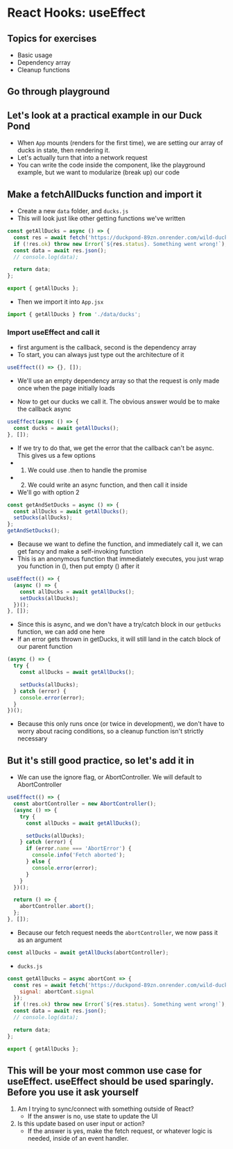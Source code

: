 # React Hooks: useEffect

## Topics for exercises

- Basic usage
- Dependency array
- Cleanup functions

## Go through playground

## Let's look at a practical example in our Duck Pond

- When `App` mounts (renders for the first time), we are setting our array of ducks in state, then rendering it.
- Let's actually turn that into a network request
- You can write the code inside the component, like the playground example, but we want to modularize (break up) our code

## Make a fetchAllDucks function and import it

- Create a new `data` folder, and `ducks.js`
- This will look just like other getting functions we've written

```js
const getAllDucks = async () => {
  const res = await fetch('https://duckpond-89zn.onrender.com/wild-ducks');
  if (!res.ok) throw new Error(`${res.status}. Something went wrong!`);
  const data = await res.json();
  // console.log(data);

  return data;
};

export { getAllDucks };
```

- Then we import it into `App.jsx`

```js
import { getAllDucks } from './data/ducks';
```

### Import useEffect and call it

- first argument is the callback, second is the dependency array
- To start, you can always just type out the architecture of it

```js
useEffect(() => {}, []);
```

- We'll use an empty dependency array so that the request is only made once when the page initially loads

- Now to get our ducks we call it. The obvious answer would be to make the callback async

```js
useEffect(async () => {
  const ducks = await getAllDucks();
}, []);
```

- If we try to do that, we get the error that the callback can't be async. This gives us a few options
- 1. We could use .then to handle the promise
- 2. We could write an async function, and then call it inside
- We'll go with option 2

```js
const getAndSetDucks = async () => {
  const allDucks = await getAllDucks();
  setDucks(allDucks);
};
getAndSetDucks();
```

- Because we want to define the function, and immediately call it, we can get fancy and make a self-invoking function
- This is an anonymous function that immediately executes, you just wrap you function in (), then put empty () after it

```js
useEffect(() => {
  (async () => {
    const allDucks = await getAllDucks();
    setDucks(allDucks);
  })();
}, []);
```

- Since this is async, and we don't have a try/catch block in our `getDucks` function, we can add one here
- If an error gets thrown in getDucks, it will still land in the catch block of our parent function

```js
(async () => {
  try {
    const allDucks = await getAllDucks();

    setDucks(allDucks);
  } catch (error) {
    console.error(error);
  }
})();
```

- Because this only runs once (or twice in development), we don't have to worry about racing conditions, so a cleanup function isn't strictly necessary

## But it's still good practice, so let's add it in

- We can use the ignore flag, or AbortController. We will default to AbortController

```js
useEffect(() => {
  const abortController = new AbortController();
  (async () => {
    try {
      const allDucks = await getAllDucks();

      setDucks(allDucks);
    } catch (error) {
      if (error.name === 'AbortError') {
        console.info('Fetch aborted');
      } else {
        console.error(error);
      }
    }
  })();

  return () => {
    abortController.abort();
  };
}, []);
```

- Because our fetch request needs the `abortController`, we now pass it as an argument

```js
const allDucks = await getAllDucks(abortController);
```

- `ducks.js`

```js
const getAllDucks = async abortCont => {
  const res = await fetch('https://duckpond-89zn.onrender.com/wild-ducks', {
    signal: abortCont.signal
  });
  if (!res.ok) throw new Error(`${res.status}. Something went wrong!`);
  const data = await res.json();
  // console.log(data);

  return data;
};

export { getAllDucks };
```

## This will be your most common use case for useEffect. useEffect should be used sparingly. Before you use it ask yourself

1. Am I trying to sync/connect with something outside of React?
   - If the answer is no, use state to update the UI
2. Is this update based on user input or action?
   - If the answer is yes, make the fetch request, or whatever logic is needed, inside of an event handler.

